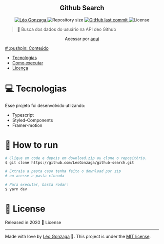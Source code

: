 

<div align="center">
<h2>Github Search</h2>
</div>   
<p align="center">	
   <a href="https://www.linkedin.com/in/leogonzaga/">
      <img alt="Léo Gonzaga" src="https://img.shields.io/badge/-Leo Gonzaga-8752CC?style=flat&logo=Linkedin&logoColor=white" />
   </a>
  <img alt="Repository size" src="https://img.shields.io/github/repo-size/LeoGonzaga/github-search?color=8752CC">

  <a href="https://github.com/leoGonzaga/github-search/commits/main">
    <img alt="GitHub last commit" src="https://img.shields.io/github/last-commit/leoGonzaga/github-search?color=8752CC">
  </a> 
  <img alt="License" src="https://img.shields.io/badge/license-MIT-8752CC">

</p>

> :rocket: Busca dos dados do usuário na API deo Github


<div align="center">
   <p>Acessar por <a href="https://github-search-rust.vercel.app" target="_blank">aqui</p>  
</div> 
# :pushpin: Conteúdo

* [Tecnologias](#computer-Tecnologias)
* [Como executar](#construction_worker-how-to-run)
* [Licença](#closed_book-license)
  
# :computer: Tecnologias
Esse projeto foi desenvolvido utlizando:

* Typescript
* Styled-Components
* Framer-motion

# :construction_worker: How to run
```bash
# Clique em code e depois em download.zip ou clone o repositório.
$ git clone https://github.com/LeoGonzaga/github-search.git

# Extraia a pasta caso tenha feito o download por zip
# ou acesse a pasta clonada

# Para executar, basta rodar:
$ yarn dev

```

# :closed_book: License

Released in 2020 :closed_book: License

---

Made with love by [Léo Gonzaga](https://github.com/LeoGonzaga) 🚀.
This project is under the [MIT license](./LICENSE).
